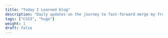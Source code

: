 ```yaml
---
title: "Today I Learned blog"
description: "Daily updates on the journey to fast-forward merge my front-end skills to 2019"
tags: ["CSS3", "hugo"]
weight: 1
draft: false
---
```

